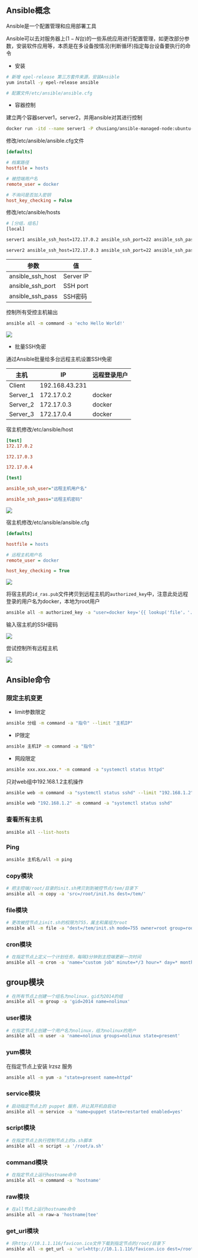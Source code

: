 <!--
 * @Description: 
 * @Version: 1.0
 * @Author: DaLao
 * @Email: dalao_li@163.com
 * @Date: 2021-03-08 09:36:50
 * @LastEditors: DaLao
 * @LastEditTime: 2022-02-18 20:53:02
-->


## Ansible概念

Ansible是一个配置管理和应用部署工具

Ansible可以去对服务器上($1-N$台)的一些系统应用进行配置管理，如更改部分参数，安装软件应用等，本质是在多设备按情况(判断循环)指定每台设备要执行的命令

- 安装

```sh
# 新增 epel-release 第三方套件来源，安装Ansible
yum install -y epel-release ansible

# 配置文件/etc/ansible/ansible.cfg
```

- 容器控制

建立两个容器server1，server2，并用ansible对其进行控制

```sh
docker run -itd --name server1 -P chusiang/ansible-managed-node:ubuntu-14.04
```

修改/etc/ansible/ansible.cfg文件

```ini
[defaults]

# 档案路径
hostfile = hosts

# 被控端用户名
remote_user = docker

# 不询问是否加入密钥
host_key_checking = False
```

修改/etc/ansible/hosts

```sh
# [分组，组名]
[local]

server1 ansible_ssh_host=172.17.0.2 ansible_ssh_port=22 ansible_ssh_pass=docker

server2 ansible_ssh_host=172.17.0.3 ansible_ssh_port=22 ansible_ssh_pass=docker
```

| 参数             | 值        |
| ---------------- | --------- |
| ansible_ssh_host | Server IP |
| ansible_ssh_port | SSH port  |
| ansible_ssh_pass | SSH密码   |

控制所有受控主机输出

```sh
ansible all -m command -a 'echo Hello World!'
```

![](https://cdn.hurra.ltd/img/20210308100822.png)

- 批量SSH免密

通过Ansible批量给多台远程主机设置SSH免密

| 主机     | IP             | 远程登录用户 |
| -------- | -------------- | ------------ |
| Client   | 192.168.43.231 |              |
| Server_1 | 172.17.0.2     | docker       |
| Server_2 | 172.17.0.3     | docker       |
| Server_3 | 172.17.0.4     | docker       |

 
宿主机修改/etc/ansible/host

```ini
[test]
172.17.0.2

172.17.0.3

172.17.0.4

[test]

ansible_ssh_user="远程主机用户名"

ansible_ssh_pass="远程主机密码"
```

![](https://cdn.hurra.ltd/img/20210310120137.png)

宿主机修改/etc/ansible/ansible.cfg

```ini
[defaults]

hostfile = hosts

# 远程主机用户名
remote_user = docker

host_key_checking = True
```

![](https://cdn.hurra.ltd/img/20210310120159.png)

将宿主机的`id_ras.pub`文件拷贝到远程主机的`authorized_key`中，注意此处远程登录的用户名为docker，本地为root用户

```sh
ansible all -m authorized_key -a "user=docker key='{{ lookup('file'，'.ssh/id_ras.pub') }}'" -k
```

输入宿主机的SSH密码

![](https://cdn.hurra.ltd/img/20210310115926.png)

尝试控制所有远程主机

![](https://cdn.hurra.ltd/img/20210310100850.png)


## Ansible命令

### 限定主机变更

- limit参数限定

```sh
ansible 分组 -m command -a "指令" --limit "主机IP"
```

- IP限定

```sh
ansible 主机IP -m command -a "指令"
```

- 网段限定

```sh
ansible xxx.xxx.xxx.* -m command -a "systemctl status httpd"
```

只对web组中192.168.1.2主机操作

```sh
ansible web -m command -a "systemctl status sshd" --limit "192.168.1.2"

ansible web "192.168.1.2" -m command -a "systemctl status sshd"
```

### 查看所有主机

```sh
ansible all --list-hosts
```

### Ping

```sh
ansible 主机名/all -m ping
```

### copy模块

```sh
# 把主控端/root/目录的init.sh拷贝到到被控节点/tem/目录下
ansible all -m copy -a 'src=/root/init.hs dest=/tem/'
```

### file模块

```sh
# 更改被控节点上init.sh的权限为755，属主和属组为root
ansible all -m file -a "dest=/tem/init.sh mode=755 owner=root group=root"
```

### cron模块

```sh
# 在指定节点上定义一个计划任务，每隔3分钟到主控端更新一次时间
ansible all -m cron -a 'name="custom job" minute=*/3 hour=* day=* month=* weekday=* job="/usr/sbin/ntpdate 172.16.254.139"'
```

## group模块

```sh
# 在所有节点上创建一个组名为nolinux，gid为2014的组
ansible all -m group -a 'gid=2014 name=nolinux'
```

### user模块

```sh
# 在指定节点上创建一个用户名为nolinux，组为nolinux的用户
ansible all -m user -a 'name=nolinux groups=nolinux state=present'
```

### yum模块

在指定节点上安装 lrzsz 服务

```sh
ansible all -m yum -a "state=present name=httpd"
```

### service模块

```sh
# 启动指定节点上的 puppet 服务，并让其开机自启动
ansible all -m service -a 'name=puppet state=restarted enabled=yes'
```

### script模块

```sh
# 在指定节点上执行控制节点上的a.sh脚本
ansible all -m script -a '/root/a.sh'
```

### command模块

```sh
# 在指定节点上运行hostname命令
ansible all -m command -a 'hostname'
```

### raw模块

```sh
# 在all节点上运行hostname命令
ansible all -m raw-a 'hostname|tee'
```

### get_url模块

```sh
# 将http://10.1.1.116/favicon.ico文件下载到指定节点的/root/目录下
ansible all -m get_url -a 'url=http://10.1.1.116/favicon.ico dest=/root/'
```